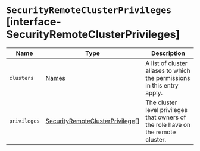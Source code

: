 # `SecurityRemoteClusterPrivileges` [interface-SecurityRemoteClusterPrivileges]

| Name | Type | Description |
| - | - | - |
| `clusters` | [Names](./Names.md) | A list of cluster aliases to which the permissions in this entry apply. |
| `privileges` | [SecurityRemoteClusterPrivilege](./SecurityRemoteClusterPrivilege.md)[] | The cluster level privileges that owners of the role have on the remote cluster. |
